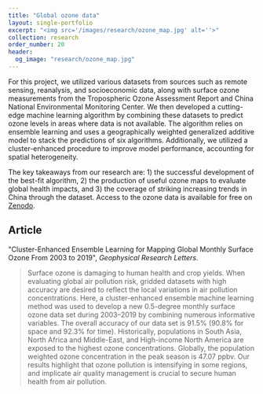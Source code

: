 ```yaml
---
title: "Global ozone data"
layout: single-portfolio
excerpt: "<img src='/images/research/ozone_map.jpg' alt=''>"
collection: research
order_number: 20
header: 
  og_image: "research/ozone_map.jpg"
---
```


For this project, we utilized various datasets from sources such as remote sensing, reanalysis, and socioeconomic data, along with surface ozone measurements from the Tropospheric Ozone Assessment Report and China National Environmental Monitoring Center. We then developed a cutting-edge machine learning algorithm by combining these datasets to predict ozone levels in areas where data is not available. The algorithm relies on ensemble learning and uses a geographically weighted generalized additive model to stack the predictions of six algorithms. Additionally, we utilized a cluster-enhanced procedure to improve model performance, accounting for spatial heterogeneity.

The key takeaways from our research are: 1) the successful development of the best-fit algorithm, 2) the production of useful ozone maps to evaluate global health impacts, and 3) the coverage of striking increasing trends in China through the dataset. Access to the ozone data is available for free on [Zenodo](../../software).

## Article

"Cluster-Enhanced Ensemble Learning for Mapping Global Monthly Surface Ozone From 2003 to 2019", *Geophysical Research Letters*.

> Surface ozone is damaging to human health and crop yields. When evaluating global air pollution risk, gridded datasets with high accuracy are desired to reflect the local variations in air pollution concentrations. Here, a cluster-enhanced ensemble machine learning method was used to develop a new 0.5-degree monthly surface ozone data set during 2003–2019 by combining numerous informative variables. The overall accuracy of our data set is 91.5% (90.8% for space and 92.3% for time). Historically, populations in South Asia, North Africa and Middle-East, and High-income North America are exposed to the highest ozone concentrations. Globally, the population weighted ozone concentration in the peak season is 47.07 ppbv. Our results highlight that ozone pollution is intensifying in some regions, and implicate air quality management is crucial to secure human health from air pollution.
